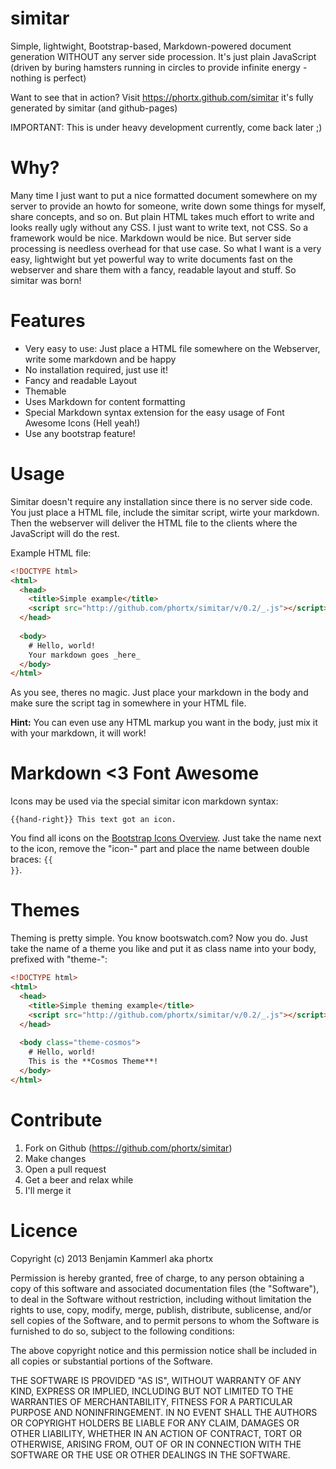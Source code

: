 # simitar
Simple, lightwight, Bootstrap-based, Markdown-powered document generation WITHOUT any server side procession. It's just plain JavaScript (driven by buring hamsters running in circles to provide infinite energy - nothing is perfect)

Want to see that in action? Visit https://phortx.github.com/simitar it's fully generated by simitar (and github-pages)

IMPORTANT: This is under heavy development currently, come back later ;)


# Why?
Many time I just want to put a nice formatted document somewhere on my server to provide an howto for someone, write down some things for myself, share concepts, and so on. But plain HTML takes much effort to write and looks really ugly without any CSS. I just want to write text, not CSS. So a framework would be nice. Markdown would be nice. But server side processing is needless overhead for that use case. So what I want is a very easy, lightwight but yet powerful way to write documents fast on the webserver and share them with a fancy, readable layout and stuff. So simitar was born!


# Features
* Very easy to use: Just place a HTML file somewhere on the Webserver, write some markdown and be happy
* No installation required, just use it!
* Fancy and readable Layout
* Themable
* Uses Markdown for content formatting
* Special Markdown syntax extension for the easy usage of Font Awesome Icons (Hell yeah!)
* Use any bootstrap feature!


# Usage
Simitar doesn't require any installation since there is no server side code. You just place a HTML file, include the simitar script, wirte your markdown. Then the webserver will deliver the HTML file to the clients where the JavaScript will do the rest.

Example HTML file:

```html
<!DOCTYPE html>
<html>
  <head>
    <title>Simple example</title>
    <script src="http://github.com/phortx/simitar/v/0.2/_.js"></script>
  </head>
  
  <body>
    # Hello, world!
    Your markdown goes _here_
  </body>
</html>
```

As you see, theres no magic. Just place your markdown in the body and make sure the script tag in somewhere in your HTML file.

**Hint:** You can even use any HTML markup you want in the body, just mix it with your markdown, it will work!


# Markdown <3 Font Awesome
Icons may be used via the special simitar icon markdown syntax:
```
{{hand-right}} This text got an icon.
```

You find all icons on the [Bootstrap Icons Overview](http://twitter.github.com/bootstrap/base-css.html#icons).
Just take the name next to the icon, remove the "icon-" part and place the name between double braces: <code>{{ }}</code>.


# Themes
Theming is pretty simple. You know bootswatch.com? Now you do. Just take the name of a theme you like and put it as class name into your body, prefixed with "theme-":

```html
<!DOCTYPE html>
<html>
  <head>
    <title>Simple theming example</title>
    <script src="http://github.com/phortx/simitar/v/0.2/_.js"></script>
  </head>
  
  <body class="theme-cosmos">
    # Hello, world!
    This is the **Cosmos Theme**!
  </body>
</html>
```


# Contribute
1. Fork on Github (https://github.com/phortx/simitar)
2. Make changes
3. Open a pull request
4. Get a beer and relax while
5. I'll merge it



# Licence
Copyright (c) 2013 Benjamin Kammerl aka phortx

Permission is hereby granted, free of charge, to any person obtaining a copy of this software and associated documentation files (the "Software"), to deal in the Software without restriction, including without limitation the rights to use, copy, modify, merge, publish, distribute, sublicense, and/or sell copies of the Software, and to permit persons to whom the Software is furnished to do so, subject to the following conditions:

The above copyright notice and this permission notice shall be included in all copies or substantial portions of the Software.

THE SOFTWARE IS PROVIDED "AS IS", WITHOUT WARRANTY OF ANY KIND, EXPRESS OR IMPLIED, INCLUDING BUT NOT LIMITED TO THE WARRANTIES OF MERCHANTABILITY, FITNESS FOR A PARTICULAR PURPOSE AND NONINFRINGEMENT. IN NO EVENT SHALL THE AUTHORS OR COPYRIGHT HOLDERS BE LIABLE FOR ANY CLAIM, DAMAGES OR OTHER LIABILITY, WHETHER IN AN ACTION OF CONTRACT, TORT OR OTHERWISE, ARISING FROM, OUT OF OR IN CONNECTION WITH THE SOFTWARE OR THE USE OR OTHER DEALINGS IN THE SOFTWARE.
